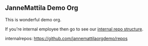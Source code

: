 ## JanneMattila Demo Org

This is wonderful demo org.

If you're internal employee then go to see our [internal repo structure](internalrepos).

internalrepos: https://github.com/jannemattilaorgdemo/repos
